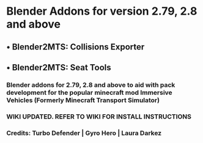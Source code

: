 # Blender Addons for version 2.79, 2.8 and above
## • Blender2MTS: Collisions Exporter
## • Blender2MTS: Seat Tools

### Blender addons for 2.79, 2.8 and above to aid with pack development for the popular minecraft mod Immersive Vehicles (Formerly Minecraft Transport Simulator)

### WIKI UPDATED. REFER TO WIKI FOR INSTALL INSTRUCTIONS

### Credits: Turbo Defender | Gyro Hero | Laura Darkez
